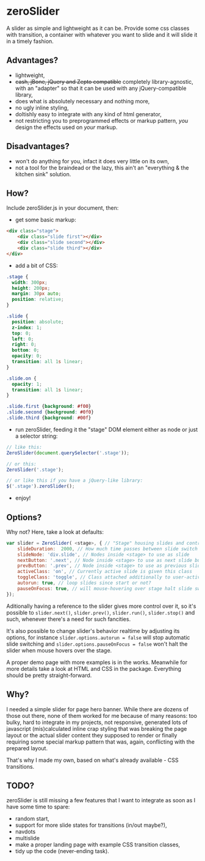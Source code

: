 # zeroSlider
A slider as simple and lightweight as it can be. Provide some css classes with transition, a container with whatever you want to slide and it will slide it in a timely fashion.

## Advantages?
- lightweight,
- ~~cash, jBone, jQuery and Zepto compatible~~ completely library-agnostic, with an "adapter" so that it can be used with any jQuery-compatible library,
- does what is absolutely necessary and nothing more,
- no ugly inline styling,
- doltishly easy to integrate with any kind of html generator,
- not restricting you to preprogrammed effects or markup pattern, *you* design the effects used on *your* markup.

## Disadvantages?
- won't do anything for you, infact it does very little on its own,
- not a tool for the braindead or the lazy, this ain't an "everything & the kitchen sink" solution.

## How?
Include zeroSlider.js in your document, then:
- get some basic markup:

```html
<div class="stage">
	<div class="slide first"></div>
	<div class="slide second"></div>
	<div class="slide third"></div>
</div>
```
- add a bit of CSS:

```css
.stage {
  width: 300px;
  height: 200px;
  margin: 30px auto;
  position: relative;
}

.slide {
  position: absolute;
  z-index: 1;
  top: 0;
  left: 0;
  right: 0;
  bottom: 0;
  opacity: 0;
  transition: all 1s linear;
}

.slide.on {
  opacity: 1;
  transition: all 1s linear;
}

.slide.first {background: #f00}
.slide.second {background: #0f0}
.slide.third {background: #00f}
```

- run zeroSlider, feeding it the "stage" DOM element either as node or just a selector string:

```javascript
// like this:
ZeroSlider(document.querySelector('.stage'));

// or this:
ZeroSlider('.stage');

// or like this if you have a jQuery-like library:
$('.stage').zeroSlider();
```

- enjoy!

## Options?
Why not? Here, take a look at defaults:

```javascript
var slider = ZeroSlider( <stage>, { // "Stage" housing slides and controls. Can be a DOM node or a selector string.
	slideDuration:  2000, // How much time passes between slide switch
	slideNode: 'div.slide', // Nodes inside <stage> to use as slide
	nextButton: '.next', // Node inside <stage> to use as next slide button
	prevButton: '.prev', // Node inside <stage> to use as previous slide button
	activeClass: 'on', // Currently active slide is given this class
	toggleClass: 'toggle', // Class attached additionally to user-activated/deactivated slides
	autorun: true, // loop slides since start or not?
	pauseOnFocus: true, // will mouse-hovering over stage halt slide switching?
});
```
Aditionally having a reference to the slider gives more control over it, so it's possible to `slider.next()`, `slider.prev()`, `slider.run()`, `slider.stop()` and such, whenever there's a need for such fancities.

It's also possible to change slider's behavior realtime by adjusting its options, for instance `slider.options.autorun = false` will stop automatic slide switching and `slider.options.pauseOnFocus = false` won't halt the slider when mouse hovers over the stage.

A proper demo page with more examples is in the works. Meanwhile for more details take a look at HTML and CSS in the package. Everything should be pretty straight-forward.

## Why?
I needed a simple slider for page hero banner. While there are dozens of those out there, none of them worked for me because of many reasons: too bulky, hard to integrate in my projects, not responsive, generated lots of javascript (mis)calculated inline crap styling that was breaking the page layout or the actual slider content they supposed to render or finally requiring some special markup pattern that was, again, conflicting with the prepared layout.

That's why I made my own, based on what's already available - CSS transitions.

## TODO?
zeroSlider is still missing a few features that I want to integrate as soon as I have some time to spare:
- random start,
- support for more slide states for transitions (in/out maybe?),
- navdots
- multislide
- make a proper landing page with example CSS transition classes,
- tidy up the code (never-ending task).
